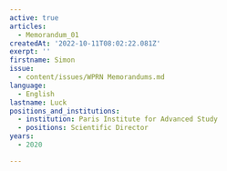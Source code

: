 ```yaml
---
active: true
articles:
  - Memorandum_01
createdAt: '2022-10-11T08:02:22.081Z'
exerpt: ''
firstname: Simon
issue:
  - content/issues/WPRN Memorandums.md
language:
  - English
lastname: Luck
positions_and_institutions:
  - institution: Paris Institute for Advanced Study
  - positions: Scientific Director
years:
  - 2020

---
```

